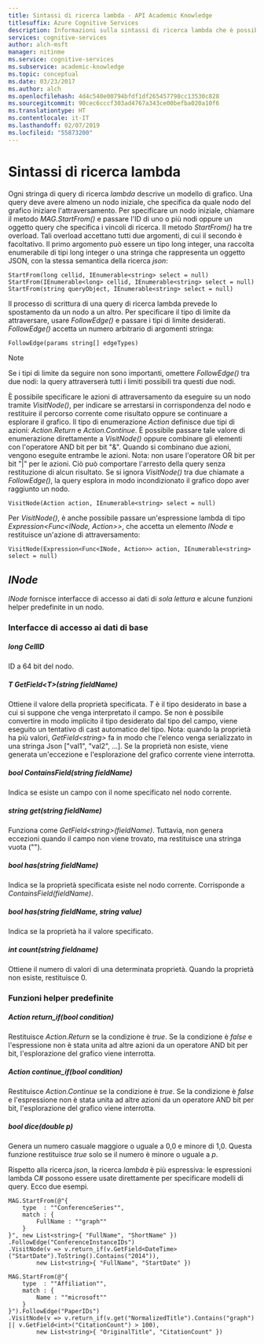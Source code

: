 ```yaml
---
title: Sintassi di ricerca lambda - API Academic Knowledge
titlesuffix: Azure Cognitive Services
description: Informazioni sulla sintassi di ricerca lambda che è possibile usare nell'API Academic Knowledge.
services: cognitive-services
author: alch-msft
manager: nitinme
ms.service: cognitive-services
ms.subservice: academic-knowledge
ms.topic: conceptual
ms.date: 03/23/2017
ms.author: alch
ms.openlocfilehash: 4d4c540e00794bfdf1df265457798cc13530c828
ms.sourcegitcommit: 90cec6cccf303ad4767a343ce00befba020a10f6
ms.translationtype: HT
ms.contentlocale: it-IT
ms.lasthandoff: 02/07/2019
ms.locfileid: "55873200"
---
```

# <a name="lambda-search-syntax"></a>Sintassi di ricerca lambda

Ogni stringa di query di ricerca *lambda* descrive un modello di grafico. Una query deve avere almeno un nodo iniziale, che specifica da quale nodo del grafico iniziare l'attraversamento. Per specificare un nodo iniziale, chiamare il metodo *MAG.StartFrom()* e passare l'ID di uno o più nodi oppure un oggetto query che specifica i vincoli di ricerca. Il metodo *StartFrom()* ha tre overload. Tali overload accettano tutti due argomenti, di cui il secondo è facoltativo. Il primo argomento può essere un tipo long integer, una raccolta enumerabile di tipi long integer o una stringa che rappresenta un oggetto JSON, con la stessa semantica della ricerca *json*:
```
StartFrom(long cellid, IEnumerable<string> select = null)
StartFrom(IEnumerable<long> cellid, IEnumerable<string> select = null)
StartFrom(string queryObject, IEnumerable<string> select = null)
```

Il processo di scrittura di una query di ricerca lambda prevede lo spostamento da un nodo a un altro. Per specificare il tipo di limite da attraversare, usare *FollowEdge()* e passare i tipi di limite desiderati. *FollowEdge()* accetta un numero arbitrario di argomenti stringa:
```
FollowEdge(params string[] edgeTypes)
```
> [!NOTE]
> Se i tipi di limite da seguire non sono importanti, omettere *FollowEdge()* tra due nodi: la query attraverserà tutti i limiti possibili tra questi due nodi.

È possibile specificare le azioni di attraversamento da eseguire su un nodo tramite *VisitNode()*, per indicare se arrestarsi in corrispondenza del nodo e restituire il percorso corrente come risultato oppure se continuare a esplorare il grafico.  Il tipo di enumerazione *Action* definisce due tipi di azioni: *Action.Return* e *Action.Continue*. È possibile passare tale valore di enumerazione direttamente a *VisitNode()* oppure combinare gli elementi con l'operatore AND bit per bit "&". Quando si combinano due azioni, vengono eseguite entrambe le azioni. Nota: non usare l'operatore OR bit per bit "|" per le azioni. Ciò può comportare l'arresto della query senza restituzione di alcun risultato. Se si ignora *VisitNode()* tra due chiamate a *FollowEdge()*, la query esplora in modo incondizionato il grafico dopo aver raggiunto un nodo.

```
VisitNode(Action action, IEnumerable<string> select = null)
```

Per *VisitNode()*, è anche possibile passare un'espressione lambda di tipo *Expression\<Func\<INode, Action\>\>*, che accetta un elemento *INode* e restituisce un'azione di attraversamento:

```
VisitNode(Expression<Func<INode, Action>> action, IEnumerable<string> select = null)
```

## <a name="inode"></a>*INode* 

*INode* fornisce interfacce di accesso ai dati di *sola lettura* e alcune funzioni helper predefinite in un nodo. 

### <a name="basic-data-access-interfaces"></a>Interfacce di accesso ai dati di base

##### <a name="long-cellid"></a>long CellID

ID a 64 bit del nodo. 

##### <a name="t-getfieldtstring-fieldname"></a>T GetField\<T\>(string fieldName)

Ottiene il valore della proprietà specificata. *T* è il tipo desiderato in base a cui si suppone che venga interpretato il campo. Se non è possibile convertire in modo implicito il tipo desiderato dal tipo del campo, viene eseguito un tentativo di cast automatico del tipo. Nota: quando la proprietà ha più valori, *GetField\<string\>* fa in modo che l'elenco venga serializzato in una stringa Json ["val1", "val2", ...]. Se la proprietà non esiste, viene generata un'eccezione e l'esplorazione del grafico corrente viene interrotta.

##### <a name="bool-containsfieldstring-fieldname"></a>bool ContainsField(string fieldName)

Indica se esiste un campo con il nome specificato nel nodo corrente.

##### <a name="string-getstring-fieldname"></a>string get(string fieldName)

Funziona come *GetField\<string\>(fieldName)*. Tuttavia, non genera eccezioni quando il campo non viene trovato, ma restituisce una stringa vuota ("").

##### <a name="bool-hasstring-fieldname"></a>bool has(string fieldName)

Indica se la proprietà specificata esiste nel nodo corrente. Corrisponde a *ContainsField(fieldName)*.

##### <a name="bool-hasstring-fieldname-string-value"></a>bool has(string fieldName, string value)

Indica se la proprietà ha il valore specificato. 

##### <a name="int-countstring-fieldname"></a>int count(string fieldname)

Ottiene il numero di valori di una determinata proprietà. Quando la proprietà non esiste, restituisce 0.

### <a name="built-in-helper-functions"></a>Funzioni helper predefinite

##### <a name="action-returnifbool-condition"></a>Action return_if(bool condition)

Restituisce *Action.Return* se la condizione è *true*. Se la condizione è *false* e l'espressione non è stata unita ad altre azioni da un operatore AND bit per bit, l'esplorazione del grafico viene interrotta.

##### <a name="action-continueifbool-condition"></a>Action continue_if(bool condition)

Restituisce *Action.Continue* se la condizione è *true*. Se la condizione è *false* e l'espressione non è stata unita ad altre azioni da un operatore AND bit per bit, l'esplorazione del grafico viene interrotta.

##### <a name="bool-dicedouble-p"></a>bool dice(double p)

Genera un numero casuale maggiore o uguale a 0,0 e minore di 1,0. Questa funzione restituisce *true* solo se il numero è minore o uguale a *p*.

Rispetto alla ricerca *json*, la ricerca *lambda* è più espressiva: le espressioni lambda C# possono essere usate direttamente per specificare modelli di query. Ecco due esempi.

```
MAG.StartFrom(@"{
    type  : ""ConferenceSeries"",
    match : {
        FullName : ""graph""
    }
}", new List<string>{ "FullName", "ShortName" })
.FollowEdge("ConferenceInstanceIDs")
.VisitNode(v => v.return_if(v.GetField<DateTime>("StartDate").ToString().Contains("2014")),
        new List<string>{ "FullName", "StartDate" })
```

```
MAG.StartFrom(@"{
    type  : ""Affiliation"",
    match : {
        Name : ""microsoft""
    }
}").FollowEdge("PaperIDs")
.VisitNode(v => v.return_if(v.get("NormalizedTitle").Contains("graph") || v.GetField<int>("CitationCount") > 100),
        new List<string>{ "OriginalTitle", "CitationCount" })
```
